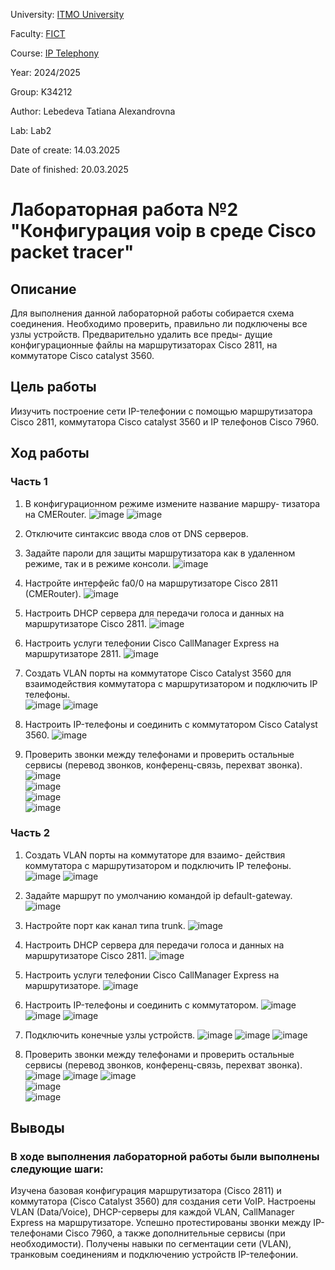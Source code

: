 University: [ITMO University](https://itmo.ru/ru/)

Faculty: [FICT](https://fict.itmo.ru)

Course: [IP Telephony](https://itmo-ict-faculty.github.io/ip-telephony)

Year: 2024/2025

Group: K34212

Author: Lebedeva Tatiana Alexandrovna

Lab: Lab2

Date of create: 14.03.2025

Date of finished: 20.03.2025

# Лабораторная работа №2 "Конфигурация voip в среде Сisco packet tracer"

## Описание
Для выполнения данной лабораторной работы собирается схема соединения. Необходимо проверить, правильно ли подключены все узлы устройств. Предварительно удалить все преды- дущие конфигурационные файлы на маршрутизаторах Cisco 2811, на коммутаторе Cisco catalyst 3560.

## Цель работы
Иизучить построение сети IP-телефонии с помощью маршрутизатора Cisco 2811, коммутатора Cisco catalyst 3560 и IP телефонов Cisco 7960.

## Ход работы
### Часть 1
1. В конфигурационном режиме измените название маршру- тизатора на CMERouter.
   ![image](https://github.com/user-attachments/assets/e87fecf9-3aad-49f0-92a9-a58a26ec59d3)
   ![image](https://github.com/user-attachments/assets/e2ca0e11-ac31-4e50-ae58-692c117139b1)    
3. Отключите синтаксис ввода слов от DNS серверов.    
4. Задайте пароли для защиты маршрутизатора как в удаленном режиме, так и в режиме консоли.
   ![image](https://github.com/user-attachments/assets/0aae9dd7-4781-43a0-a119-21241eb99449)    
6. Настройте интерфейс fa0/0 на маршрутизаторе Cisco 2811 (CMERouter).
   ![image](https://github.com/user-attachments/assets/dccc0ef9-5c9a-4b6d-bef0-df44453aad34)    

8. Настроить DHCP сервера для передачи голоса и данных на маршрутизаторе Cisco 2811.
   ![image](https://github.com/user-attachments/assets/d6e1afe2-c185-4e9c-9a15-f309ddec04f0)    

10. Настроить услуги телефонии Cisco CallManager Express на маршрутизаторе 2811.
    ![image](https://github.com/user-attachments/assets/ff62447f-ab87-4625-920e-be0025d9fc12)    
12. Создать VLAN порты на коммутаторе Cisco Catalyst 3560 для взаимодействия коммутатора с маршрутизатором и подключить IP телефоны.    
    ![image](https://github.com/user-attachments/assets/f9d64635-d11b-4236-af66-84e29387d6d4)
    ![image](https://github.com/user-attachments/assets/ae3a5232-d393-4050-8135-c2bcb16de541)    
14. Настроить IP-телефоны и соединить с коммутатором Cisco Catalyst 3560.
    ![image](https://github.com/user-attachments/assets/5fec7777-a5c2-4494-a36a-592982d3dee1)       

16. Проверить звонки между телефонами и проверить остальные сервисы (перевод звонков, конференц-связь, перехват звонка).    
    ![image](https://github.com/user-attachments/assets/04b07c89-ea17-4e33-99f9-74ef9d463039)    
    ![image](https://github.com/user-attachments/assets/c892976d-52ab-4652-abde-8787c7b818bd)    
    ![image](https://github.com/user-attachments/assets/778c64b6-ec93-40f2-bc5d-be53eebffdee)    
    ![image](https://github.com/user-attachments/assets/b9345a81-27a6-4644-be19-b550aa6ea6b9)    

### Часть 2    
1. Создать VLAN порты на коммутаторе для взаимо- действия коммутатора с маршрутизатором и подключить IP телефоны.     
   ![image](https://github.com/user-attachments/assets/ef4f6541-f1f5-4c27-90bb-614da90a15fc)
   ![image](https://github.com/user-attachments/assets/3c3b3511-795a-4f1c-a700-6ec9ee50d1da)    


3. Задайте маршрут по умолчанию командой ip default-gateway.
   ![image](https://github.com/user-attachments/assets/00116613-e1a6-4ea1-a824-b9273c683801)    

5. Настройте порт как канал типа trunk.
   ![image](https://github.com/user-attachments/assets/277136d9-520a-41d1-aa80-434dda367d51)     

7. Настроить DHCP сервера для передачи голоса и данных на маршрутизаторе Cisco 2811.
   ![image](https://github.com/user-attachments/assets/2fada768-ab0f-461d-b807-ef1aec6efde0)     

9. Настроить услуги телефонии Cisco CallManager Express на маршрутизаторе.
    ![image](https://github.com/user-attachments/assets/5d544829-e262-4e3a-af24-08b12c5becbe)
    
11. Настроить IP-телефоны и соединить с коммутатором.
    ![image](https://github.com/user-attachments/assets/a3f6f006-365a-4e43-825f-b3d3377ee503)
    ![image](https://github.com/user-attachments/assets/56c0ae0e-6930-4828-a17d-75555e549797)
    ![image](https://github.com/user-attachments/assets/391f501e-ff8a-4494-a75f-893204f3032d)
    
13. Подключить конечные узлы устройств.
    ![image](https://github.com/user-attachments/assets/ed04bc1d-e7ea-4b41-af30-51da64923d84)
    ![image](https://github.com/user-attachments/assets/68fc35ec-540a-4786-920f-7f9a599bdb36)
    ![image](https://github.com/user-attachments/assets/bdcd83d2-2782-4fb9-b4b4-5368706017f7)
    
15. Проверить звонки между телефонами и проверить остальные сервисы (перевод звонков, конференц-связь, перехват звонка).
    ![image](https://github.com/user-attachments/assets/61b7702b-2cf9-4f89-8759-dee1b1887655)
    ![image](https://github.com/user-attachments/assets/60cb5c2e-6fe0-47ea-a40a-d3e366a86790)
    ![image](https://github.com/user-attachments/assets/558b0452-932c-40e9-80de-866732cd143e)    
    ![image](https://github.com/user-attachments/assets/6f5905bb-ac5b-4c6c-ab67-d0d6fea536a0)     
    ![image](https://github.com/user-attachments/assets/66d12449-3e2e-47ed-9b6e-395821fc3bb7)
    
## Выводы
### В ходе выполнения лабораторной работы были выполнены следующие шаги:
Изучена базовая конфигурация маршрутизатора (Cisco 2811) и коммутатора (Cisco Catalyst 3560) для создания сети VoIP.
Настроены VLAN (Data/Voice), DHCP-серверы для каждой VLAN, CallManager Express на маршрутизаторе.
Успешно протестированы звонки между IP-телефонами Cisco 7960, а также дополнительные сервисы (при необходимости).
Получены навыки по сегментации сети (VLAN), транковым соединениям и подключению устройств IP-телефонии.

